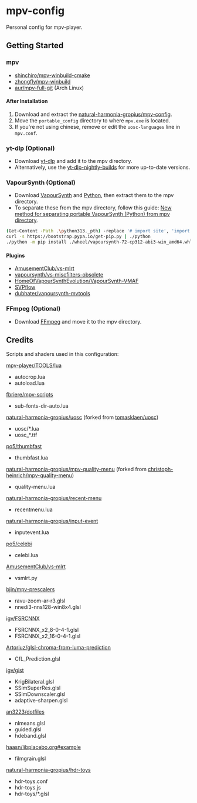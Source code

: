 # mpv-config

Personal config for mpv-player.

## Getting Started

### mpv

- [shinchiro/mpv-winbuild-cmake](https://github.com/shinchiro/mpv-winbuild-cmake/releases)
- [zhongfly/mpv-winbuild](https://github.com/zhongfly/mpv-winbuild/releases)
- [aur/mpv-full-git](https://aur.archlinux.org/packages/mpv-full-git) (Arch Linux)

#### After Installation

1. Download and extract the [natural-harmonia-gropius/mpv-config](https://github.com/natural-harmonia-gropius/mpv-config/archive/refs/heads/master.zip).
2. Move the `portable_config` directory to where `mpv.exe` is located.
3. If you're not using chinese, remove or edit the `uosc-languages` line in `mpv.conf`.

### yt-dlp (Optional)

- Download [yt-dlp](https://github.com/yt-dlp/yt-dlp/releases) and add it to the mpv directory.
- Alternatively, use the [yt-dlp-nightly-builds](https://github.com/yt-dlp/yt-dlp-nightly-builds/releases) for more up-to-date versions.

### VapourSynth (Optional)

- Download [VapourSynth](https://github.com/vapoursynth/vapoursynth/releases) and [Python](https://www.python.org/downloads), then extract them to the mpv directory.
- To separate these from the mpv directory, follow this guide: [New method for separating portable VapourSynth (Python) from mpv directory](https://github.com/hooke007/MPV_lazy/discussions/484).

```sh
(Get-Content -Path .\python313._pth) -replace '# import site', 'import site' | Set-Content -Path .\python313._pth
curl -s https://bootstrap.pypa.io/get-pip.py | ./python
./python -m pip install ./wheel/vapoursynth-72-cp312-abi3-win_amd64.whl
```

#### Plugins

- [AmusementClub/vs-mlrt](https://github.com/AmusementClub/vs-mlrt/releases)
- [vapoursynth/vs-miscfilters-obsolete](https://github.com/vapoursynth/vs-miscfilters-obsolete/releases)
- [HomeOfVapourSynthEvolution/VapourSynth-VMAF](https://github.com/HomeOfVapourSynthEvolution/VapourSynth-VMAF/releases)
- [SVPflow](https://www.svp-team.com/get/)
- [dubhater/vapoursynth-mvtools](https://github.com/dubhater/vapoursynth-mvtools/releases)

### FFmpeg (Optional)

- Download [FFmpeg](https://ffmpeg.org/download.html) and move it to the mpv directory.

## Credits

Scripts and shaders used in this configuration:

[mpv-player/TOOLS/lua](https://github.com/mpv-player/mpv/tree/master/TOOLS/lua)

- autocrop.lua
- autoload.lua

[fbriere/mpv-scripts](https://github.com/fbriere/mpv-scripts)

- sub-fonts-dir-auto.lua

[natural-harmonia-gropius/uosc](https://github.com/natural-harmonia-gropius/uosc) (forked from [tomasklaen/uosc](https://github.com/tomasklaen/uosc))

- uosc/\*.lua
- uosc\_\*.ttf

[po5/thumbfast](https://github.com/po5/thumbfast)

- thumbfast.lua

[natural-harmonia-gropius/mpv-quality-menu](https://github.com/natural-harmonia-gropius/mpv-quality-menu) (forked from [christoph-heinrich/mpv-quality-menu](https://github.com/christoph-heinrich/mpv-quality-menu))

- quality-menu.lua

[natural-harmonia-gropius/recent-menu](https://github.com/natural-harmonia-gropius/recent-menu)

- recentmenu.lua

[natural-harmonia-gropius/input-event](https://github.com/natural-harmonia-gropius/input-event)

- inputevent.lua

[po5/celebi](https://github.com/po5/celebi)

- celebi.lua

[AmusementClub/vs-mlrt](https://github.com/AmusementClub/vs-mlrt/tree/master/scripts)

- vsmlrt.py

[bjin/mpv-prescalers](https://github.com/bjin/mpv-prescalers/tree/master/compute)

- ravu-zoom-ar-r3.glsl
- nnedi3-nns128-win8x4.glsl

[igv/FSRCNNX](https://github.com/igv/FSRCNN-TensorFlow/releases)

- FSRCNNX_x2_8-0-4-1.glsl
- FSRCNNX_x2_16-0-4-1.glsl

[Artoriuz/glsl-chroma-from-luma-prediction](https://github.com/Artoriuz/glsl-chroma-from-luma-prediction)

- CfL_Prediction.glsl

[igv/gist](https://gist.github.com/igv)

- KrigBilateral.glsl
- SSimSuperRes.glsl
- SSimDownscaler.glsl
- adaptive-sharpen.glsl

[an3223/dotfiles](https://github.com/AN3223/dotfiles/tree/master/.config/mpv/shaders)

- nlmeans.glsl
- guided.glsl
- hdeband.glsl

[haasn/libplacebo.org#example](https://libplacebo.org/custom-shaders/#full-example)

- filmgrain.glsl

[natural-harmonia-gropius/hdr-toys](https://github.com/natural-harmonia-gropius/hdr-toys)

- hdr-toys.conf
- hdr-toys.js
- hdr-toys/\*.glsl
